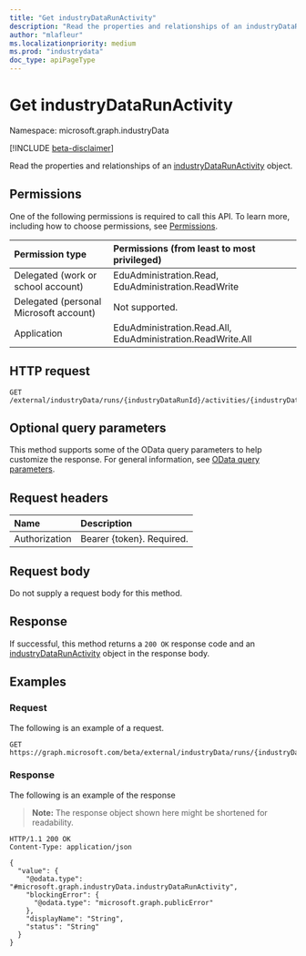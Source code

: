 ```yaml
---
title: "Get industryDataRunActivity"
description: "Read the properties and relationships of an industryDataRunActivity object."
author: "mlafleur"
ms.localizationpriority: medium
ms.prod: "industrydata"
doc_type: apiPageType
---
```


# Get industryDataRunActivity

Namespace: microsoft.graph.industryData

[!INCLUDE [beta-disclaimer](../../includes/beta-disclaimer.md)]

Read the properties and relationships of an [industryDataRunActivity](../resources/industrydata-industrydatarunactivity.md) object.

## Permissions

One of the following permissions is required to call this API. To learn more, including how to choose permissions, see [Permissions](/graph/permissions-reference).

| Permission type                        | Permissions (from least to most privileged)                 |
| :------------------------------------- | :---------------------------------------------------------- |
| Delegated (work or school account)     | EduAdministration.Read, EduAdministration.ReadWrite         |
| Delegated (personal Microsoft account) | Not supported.                                              |
| Application                            | EduAdministration.Read.All, EduAdministration.ReadWrite.All |

## HTTP request

<!-- {
  "blockType": "ignored"
}
-->

```http
GET /external/industryData/runs/{industryDataRunId}/activities/{industryDataRunActivityId}
```

## Optional query parameters

This method supports some of the OData query parameters to help customize the response. For general information, see [OData query parameters](/graph/query-parameters).

## Request headers

| Name          | Description               |
| :------------ | :------------------------ |
| Authorization | Bearer {token}. Required. |

## Request body

Do not supply a request body for this method.

## Response

If successful, this method returns a `200 OK` response code and an [industryDataRunActivity](../resources/industrydata-industrydatarunactivity.md) object in the response body.

## Examples

### Request

The following is an example of a request.

<!-- {
  "blockType": "request",
  "name": "get_industrydatarunactivity"
}
-->

```http
GET https://graph.microsoft.com/beta/external/industryData/runs/{industryDataRunId}/activities/{industryDataRunActivityId}
```

### Response

The following is an example of the response

> **Note:** The response object shown here might be shortened for readability.

<!-- {
  "blockType": "response",
  "truncated": true,
  "@odata.type": "microsoft.graph.industryData.industryDataRunActivity"
}
-->

```http
HTTP/1.1 200 OK
Content-Type: application/json

{
  "value": {
    "@odata.type": "#microsoft.graph.industryData.industryDataRunActivity",
    "blockingError": {
      "@odata.type": "microsoft.graph.publicError"
    },
    "displayName": "String",
    "status": "String"
  }
}
```
